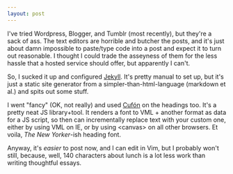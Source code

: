```yaml
---
layout: post
---
```


I've tried Wordpress, Blogger, and Tumblr (most recently), but they're a sack
of ass. The text editors are horrible and butcher the posts, and it's just
about damn impossible to paste/type code into a post and expect it to turn out
reasonable. I thought I could trade the asseyness of them for the less hassle
that a hosted service should offer, but apparently I can't.

So, I sucked it up and configured [Jekyll](http://jekyllrb.com). It's pretty
manual to set up, but it's just a static site generator from a
simpler-than-html-language (markdown et al.) and spits out some stuff.

I went "fancy" (OK, not really) and used
[Cuf&oacute;n](http://cufon.shoqolate.com/) on the headings too. It's a pretty
neat JS library+tool. It renders a font to VML + another format as data for a
JS script, so then can incrementally replace text with your custom one, either
by using VML on IE, or by using &lt;canvas> on all other browsers. Et voila,
*The New Yorker*-ish heading font.

Anyway, it's *easier* to post now, and I can edit in Vim, but I probably won't
still, because, well, 140 characters about lunch is a lot less work than
writing thoughtful essays.
